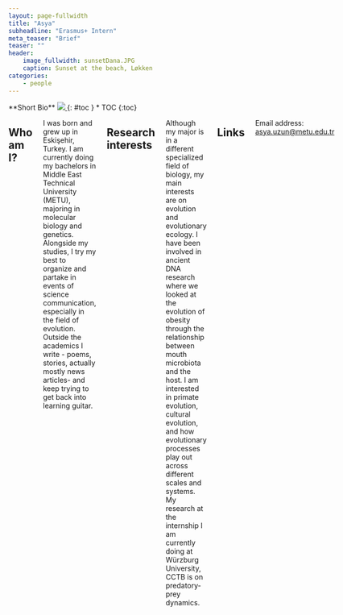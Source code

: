 ```yaml
---
layout: page-fullwidth
title: "Asya"
subheadline: "Erasmus+ Intern"
meta_teaser: "Brief"
teaser: ""
header:
    image_fullwidth: sunsetDana.JPG
    caption: Sunset at the beach, Løkken
categories:
    - people
---
```

<!--more-->

<div class="row">
<div class="medium-4 medium-push-8 columns" markdown="1">
<div class="panel radius" markdown="1">
**Short Bio**
<a class="th [radius]" href="{{ site.url }}/images/DeptPic.jpeg">
<img src="{{ site.url }}/images/asya.jpeg">
</a>
{: #toc }
*  TOC
{:toc}
</div>
</div><!-- /.medium-4.columns -->



<div class="medium-8 medium-pull-4 columns" markdown="1">



## Who am I?
I was born and grew up in Eskişehir, Turkey. I am currently doing my bachelors in Middle East Technical University (METU), majoring in molecular biology and genetics. Alongside my studies, I try my best to organize and partake in events of science communication, especially in the field of evolution. Outside the academics I write - poems, stories, actually mostly news articles- and keep trying to get back into learning guitar. 


## Research interests
Although my major is in a different specialized field of biology, my main interests are on evolution and evolutionary ecology. I have been involved in ancient DNA research where we looked at the evolution of obesity through the relationship between mouth microbiota and the host. I am interested in primate evolution, cultural evolution, and how evolutionary processes play out across different scales and systems. My research at the internship I am currently doing at Würzburg University, CCTB is on predatory-prey dynamics.

    
## Links

Email address: [asya.uzun@metu.edu.tr](mailto:asya.uzun@metu.edu.tr)
